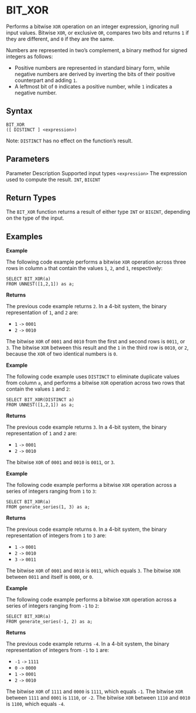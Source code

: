 # [](#bit_xor)BIT\_XOR

Performs a bitwise `XOR` operation on an integer expression, ignoring null input values. Bitwise `XOR`, or exclusive `OR`, compares two bits and returns `1` if they are different, and `0` if they are the same.

Numbers are represented in two’s complement, a binary method for signed integers as follows:

- Positive numbers are represented in standard binary form, while negative numbers are derived by inverting the bits of their positive counterpart and adding `1`.
- A leftmost bit of `0` indicates a positive number, while `1` indicates a negative number.

## [](#syntax)Syntax

```
BIT_XOR
([ DISTINCT ] <expression>)
```

Note: `DISTINCT` has no effect on the function’s result.

## [](#parameters)Parameters

Parameter Description Supported input types `<expression>` The expression used to compute the result. `INT`, `BIGINT`

## [](#return-types)Return Types

The `BIT_XOR` function returns a result of either type `INT` or `BIGINT`, depending on the type of the input.

## [](#examples)Examples

**Example**

The following code example performs a bitwise `XOR` operation across three rows in column `a` that contain the values `1`, `2`, and `1`, respectively:

```
SELECT BIT_XOR(a)
FROM UNNEST([1,2,1]) as a;
```

**Returns**

The previous code example returns `2`. In a 4-bit system, the binary representation of `1`, and `2` are:

- `1` `->` `0001`
- `2` `->` `0010`

The bitwise `XOR` of `0001` and `0010` from the first and second rows is `0011`, or `3`. The bitwise `XOR` between this result and the `1` in the third row is `0010`, or `2`, because the `XOR` of two identical numbers is `0`.

**Example**

The following code example uses `DISTINCT` to eliminate duplicate values from column `a`, and performs a bitwise `XOR` operation across two rows that contain the values `1` and `2`:

```
SELECT BIT_XOR(DISTINCT a)
FROM UNNEST([1,2,1]) as a;
```

**Returns**

The previous code example returns `3`. In a 4-bit system, the binary representation of `1` and `2` are:

- `1` `->` `0001`
- `2` `->` `0010`

The bitwise `XOR` of `0001` and `0010` is `0011`, or `3`.

**Example**

The following code example performs a bitwise `XOR` operation across a series of integers ranging from `1` to `3`:

```
SELECT BIT_XOR(a)
FROM generate_series(1, 3) as a;
```

**Returns**

The previous code example returns `0`. In a 4-bit system, the binary representation of integers from `1` to `3` are:

- `1` `->` `0001`
- `2` `->` `0010`
- `3` `->` `0011`

The bitwise `XOR` of `0001` and `0010` is `0011`, which equals `3`. The bitwise `XOR` between `0011` and itself is `0000`, or `0`.

**Example**

The following code example performs a bitwise `XOR` operation across a series of integers ranging from `-1` to `2`:

```
SELECT BIT_XOR(a)
FROM generate_series(-1, 2) as a;
```

**Returns**

The previous code example returns `-4`. In a 4-bit system, the binary representation of integers from `-1` to `1` are:

- `-1` `->` `1111`
- `0` `->` `0000`
- `1` `->` `0001`
- `2` `->` `0010`

The bitwise `XOR` of `1111` and `0000` is `1111`, which equals `-1`. The bitwise `XOR` between `1111` and `0001` is `1110`, or `-2`. The bitwise `XOR` between `1110` and `0010` is `1100`, which equals `-4`.